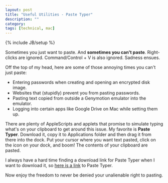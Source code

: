 ```yaml
---
layout: post
title: "Useful Utilities - Paste Typer"
description: ""
category: 
tags: [technical, mac]
---
```

{% include JB/setup %}

Sometimes you just want to paste. And **sometimes you can't paste**. Right-clicks are ignored. Command/Control + V is also ignored. Sadness ensues.

Off the top of my head, here are some of those annoying times you can't just paste:

* Entering passwords when creating and opening an encrypted disk image.
* Websites that (stupidly) prevent you from pasting passwords.
* Pasting text copied from outside a Genymotion emulator into the emulator.
* Logging into certain apps like Google Drive on Mac while setting them up.

There are plenty of AppleScripts and applets that promise to simulate typing what's on your clipboard to get around this issue. My favorite is **Paste Typer**. Download it, copy it to Applications folder and then drag it from there into the dock. Put your cursor where you want text pasted, click on the icon on your dock, and boom! The contents of your clipboard are pasted. 

I always have a hard time finding a download link for Paste Typer when I want to download it, so [here is a link][1] to Paste Typer.

Now enjoy the freedom to never be denied your unalienable right to pasting. 

[1]: https://mega.nz/#!MAQgHKDK!rGLCFvOyddcSSNcPMZH5dkeqqXdHKoGOP_AXnA2jQ18
